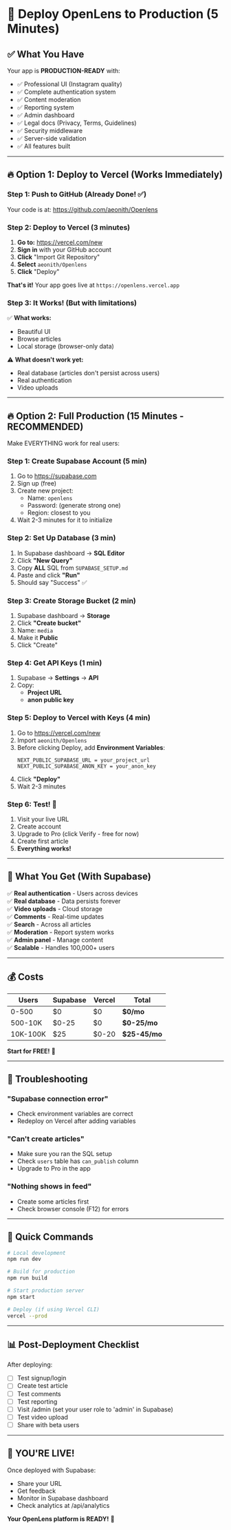 # 🚀 Deploy OpenLens to Production (5 Minutes)

## ✅ What You Have

Your app is **PRODUCTION-READY** with:
- ✅ Professional UI (Instagram quality)
- ✅ Complete authentication system
- ✅ Content moderation
- ✅ Reporting system
- ✅ Admin dashboard
- ✅ Legal docs (Privacy, Terms, Guidelines)
- ✅ Security middleware
- ✅ Server-side validation
- ✅ All features built

---

## 🔥 Option 1: Deploy to Vercel (Works Immediately)

### Step 1: Push to GitHub (Already Done! ✅)
Your code is at: https://github.com/aeonith/Openlens

### Step 2: Deploy to Vercel (3 minutes)

1. **Go to:** https://vercel.com/new
2. **Sign in** with your GitHub account
3. **Click** "Import Git Repository"
4. **Select** `aeonith/Openlens`
5. **Click** "Deploy"

**That's it!** Your app goes live at `https://openlens.vercel.app`

### Step 3: It Works! (But with limitations)

✅ **What works:**
- Beautiful UI
- Browse articles
- Local storage (browser-only data)

⚠️ **What doesn't work yet:**
- Real database (articles don't persist across users)
- Real authentication
- Video uploads

---

## 🔥 Option 2: Full Production (15 Minutes - RECOMMENDED)

Make EVERYTHING work for real users:

### Step 1: Create Supabase Account (5 min)

1. Go to https://supabase.com
2. Sign up (free)
3. Create new project:
   - Name: `openlens`
   - Password: (generate strong one)
   - Region: closest to you
4. Wait 2-3 minutes for it to initialize

### Step 2: Set Up Database (3 min)

1. In Supabase dashboard → **SQL Editor**
2. Click **"New Query"**
3. Copy **ALL** SQL from `SUPABASE_SETUP.md`
4. Paste and click **"Run"**
5. Should say "Success" ✅

### Step 3: Create Storage Bucket (2 min)

1. Supabase dashboard → **Storage**
2. Click **"Create bucket"**
3. Name: `media`
4. Make it **Public**
5. Click "Create"

### Step 4: Get API Keys (1 min)

1. Supabase → **Settings** → **API**
2. Copy:
   - **Project URL**
   - **anon public key**

### Step 5: Deploy to Vercel with Keys (4 min)

1. Go to https://vercel.com/new
2. Import `aeonith/Openlens`
3. Before clicking Deploy, add **Environment Variables**:
   ```
   NEXT_PUBLIC_SUPABASE_URL = your_project_url
   NEXT_PUBLIC_SUPABASE_ANON_KEY = your_anon_key
   ```
4. Click **"Deploy"**
5. Wait 2-3 minutes

### Step 6: Test! 🎉

1. Visit your live URL
2. Create account
3. Upgrade to Pro (click Verify - free for now)
4. Create first article
5. **Everything works!**

---

## 🎯 What You Get (With Supabase)

✅ **Real authentication** - Users across devices  
✅ **Real database** - Data persists forever  
✅ **Video uploads** - Cloud storage  
✅ **Comments** - Real-time updates  
✅ **Search** - Across all articles  
✅ **Moderation** - Report system works  
✅ **Admin panel** - Manage content  
✅ **Scalable** - Handles 100,000+ users  

---

## 💰 Costs

| Users | Supabase | Vercel | Total |
|-------|----------|--------|-------|
| 0-500 | $0 | $0 | **$0/mo** |
| 500-10K | $0-25 | $0 | **$0-25/mo** |
| 10K-100K | $25 | $0-20 | **$25-45/mo** |

**Start for FREE!** 🎉

---

## 🐛 Troubleshooting

### "Supabase connection error"
- Check environment variables are correct
- Redeploy on Vercel after adding variables

### "Can't create articles"
- Make sure you ran the SQL setup
- Check `users` table has `can_publish` column
- Upgrade to Pro in the app

### "Nothing shows in feed"
- Create some articles first
- Check browser console (F12) for errors

---

## 🚀 Quick Commands

```bash
# Local development
npm run dev

# Build for production
npm run build

# Start production server
npm start

# Deploy (if using Vercel CLI)
vercel --prod
```

---

## 📊 Post-Deployment Checklist

After deploying:
- [ ] Test signup/login
- [ ] Create test article
- [ ] Test comments
- [ ] Test reporting
- [ ] Visit /admin (set your user role to 'admin' in Supabase)
- [ ] Test video upload
- [ ] Share with beta users

---

## 🎉 YOU'RE LIVE!

Once deployed with Supabase:
- Share your URL
- Get feedback
- Monitor in Supabase dashboard
- Check analytics at /api/analytics

**Your OpenLens platform is READY!** 🚀
